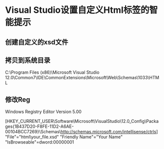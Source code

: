 # Visual Studio设置自定义Html标签的智能提示
## 创建自定义的xsd文件

## 拷贝到系统目录
C:\Program Files (x86)\Microsoft Visual Studio 12.0\Common7\IDE\CommonExtensions\Microsoft\Web\Schemas\1033\HTML
## 修改Reg
Windows Registry Editor Version 5.00

[HKEY_CURRENT_USER\Software\Microsoft\VisualStudio\12.0_Config\Packages\{1B437D20-F8FE-11D2-A6AE-00104BCC7269}\Schemas\http://schemas.microsoft.com/intellisense/ctrls]
"File"="html\\your_file.xsd"
"Friendly Name"="Your Name"
"IsBrowseable"=dword:00000001